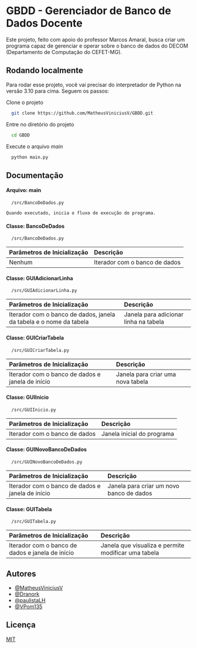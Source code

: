 # GBDD - Gerenciador de Banco de Dados Docente

Este projeto, feito com apoio do professor Marcos Amaral, busca criar um programa capaz de gerenciar e operar sobre o banco de dados do DECOM (Departamento de Computação do CEFET-MG).


## Rodando localmente

Para rodar esse projeto, você vai precisar do interpretador de Python na versão 3.10 para cima. Seguem os passos:

Clone o projeto

```bash
  git clone https://github.com/MatheusViniciusV/GBDD.git
```

Entre no diretório do projeto 

```bash
  cd GBDD
```

Execute o arquivo _main_

```bash
  python main.py
```


## Documentação

#### Arquivo: main
```http
  /src/BancoDeDados.py
```
    Quando executado, inicia o fluxo de execução do programa.

#### Classe: BancoDeDados

```http
  /src/BancoDeDados.py
```

| Parâmetros de Inicialização  | Descrição |
| :---------- | :--------- | 
| Nenhum | Iterador com o banco de dados |

#### Classe: GUIAdicionarLinha

```http
  /src/GUIAdicionarLinha.py
```

| Parâmetros de Inicialização  | Descrição |
| :---------- | :--------- | 
| Iterador com o banco de dados, janela da tabela e o nome da tabela | Janela para adicionar linha na tabela |

#### Classe: GUICriarTabela

```http
  /src/GUICriarTabela.py
```

| Parâmetros de Inicialização  | Descrição |
| :---------- | :--------- | 
| Iterador com o banco de dados e janela de início | Janela para criar uma nova tabela |

#### Classe: GUIInicio

```http
  /src/GUIInicio.py
```

| Parâmetros de Inicialização  | Descrição |
| :---------- | :--------- | 
| Iterador com o banco de dados | Janela inicial do programa |

#### Classe: GUINovoBancoDeDados

```http
  /src/GUINovoBancoDeDados.py
```

| Parâmetros de Inicialização  | Descrição |
| :---------- | :--------- | 
| Iterador com o banco de dados e janela de início | Janela para criar um novo banco de dados |

#### Classe: GUITabela

```http
  /src/GUITabela.py
```

| Parâmetros de Inicialização  | Descrição |
| :---------- | :--------- | 
| Iterador com o banco de dados e janela de início | Janela que visualiza e permite modificar uma tabela |



## Autores

- [@MatheusViniciusV](https://www.github.com/MatheusViniciusV)
- [@Dranork](https://www.github.com/Dranork)
- [@paulistaLH](https://www.github.com/MatheusViniciusV)
- [@VPom135](https://www.github.com/MatheusViniciusV)



## Licença

[MIT](https://choosealicense.com/licenses/mit/)
